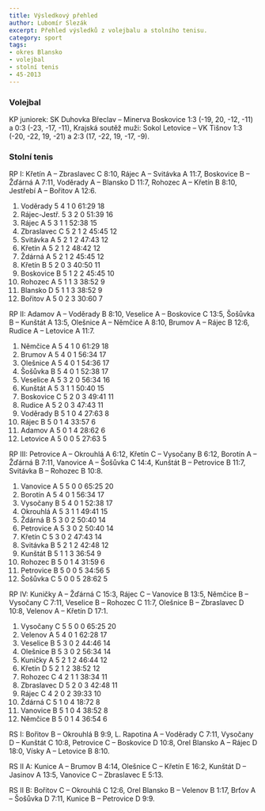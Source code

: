 ```yaml
---
title: Výsledkový přehled
author: Lubomír Slezák
excerpt: Přehled výsledků z volejbalu a stolního tenisu.
category: sport
tags:
- okres Blansko
- volejbal
- stolní tenis
- 45-2013
---
```


### Volejbal

KP juniorek: SK Duhovka Břeclav – Minerva Boskovice 1:3 (-19, 20, -12, -11) a 0:3 (-23, -17, -11), Krajská soutěž muži: Sokol Letovice – VK Tišnov 1:3 (-20, -22, 19, -21) a 2:3 (17, -22, 19, -17, -9).

### Stolní tenis 

RP I: Křetín A – Zbraslavec C 8:10, Rájec A – Svitávka A 11:7, Boskovice B – Žďárná A 7:11, Voděrady A – Blansko D 11:7, Rohozec A – Křetín B 8:10, Jestřebí A – Bořitov A 12:6.

1. Voděrady 5 4 1 0 61:29 18 
2. Rájec-Jestř. 5 3 2 0 51:39 16 
3. Rájec A 5 3 1 1 52:38 15 
4. Zbraslavec C 5 2 1 2 45:45 12 
5. Svitávka A 5 2 1 2 47:43 12 
6. Křetín A 5 2 1 2 48:42 12 
7. Ždárná A 5 2 1 2 45:45 12 
8. Křetín B 5 2 0 3 40:50 11 
9. Boskovice B 5 1 2 2 45:45 10 
10. Rohozec A 5 1 1 3 38:52 9 
11. Blansko D 5 1 1 3 38:52 9 
12. Bořitov A 5 0 2 3 30:60 7 

RP II: Adamov A – Voděrady B 8:10, Veselice A – Boskovice C 13:5, Šošůvka B – Kunštát A 13:5, Olešnice A – Němčice A 8:10, Brumov A – Rájec B 12:6, Rudice A – Letovice A 11:7. 

1. Němčice A 5 4 1 0 61:29 18 
2. Brumov A 5 4 0 1 56:34 17 
3. Olešnice A 5 4 0 1 54:36 17 
4. Šošůvka B 5 4 0 1 52:38 17 
5. Veselice A 5 3 2 0 56:34 16 
6. Kunštát A 5 3 1 1 50:40 15 
7. Boskovice C 5 2 0 3 49:41 11 
8. Rudice A 5 2 0 3 47:43 11 
9. Voděrady B 5 1 0 4 27:63 8 
10. Rájec B 5 0 1 4 33:57 6 
11. Adamov A 5 0 1 4 28:62 6 
12. Letovice A 5 0 0 5 27:63 5 

RP III: Petrovice A – Okrouhlá A 6:12, Křetín C – Vysočany B 6:12, Borotín A – Žďárná B 7:11, Vanovice A – Šošůvka C 14:4, Kunštát B – Petrovice B 11:7, Svitávka B – Rohozec B 10:8. 

1. Vanovice A 5 5 0 0 65:25 20 
2. Borotín A 5 4 0 1 56:34 17 
3. Vysočany B 5 4 0 1 52:38 17 
4. Okrouhlá A 5 3 1 1 49:41 15 
5. Ždárná B 5 3 0 2 50:40 14 
6. Petrovice A 5 3 0 2 50:40 14 
7. Křetín C 5 3 0 2 47:43 14 
8. Svitávka B 5 2 1 2 42:48 12 
9. Kunštát B 5 1 1 3 36:54 9 
10. Rohozec B 5 0 1 4 31:59 6 
11. Petrovice B 5 0 0 5 34:56 5 
12. Šošůvka C 5 0 0 5 28:62 5 

RP IV: Kuničky A – Žďárná C 15:3, Rájec C – Vanovice B 13:5, Němčice B – Vysočany C 7:11, Veselice B – Rohozec C 11:7, Olešnice B – Zbraslavec D 10:8, Velenov A – Křetín D 17:1. 

1. Vysočany C 5 5 0 0 65:25 20 
2. Velenov A 5 4 0 1 62:28 17 
3. Veselice B 5 3 0 2 44:46 14 
4. Olešnice B 5 3 0 2 56:34 14 
5. Kuničky A 5 2 1 2 46:44 12 
6. Křetín D 5 2 1 2 38:52 12 
7. Rohozec C 4 2 1 1 38:34 11 
8. Zbraslavec D 5 2 0 3 42:48 11 
9. Rájec C 4 2 0 2 39:33 10 
10. Ždárná C 5 1 0 4 18:72 8 
11. Vanovice B 5 1 0 4 38:52 8 
12. Němčice B 5 0 1 4 36:54 6 

RS I: Bořitov B – Okrouhlá B 9:9, L. Rapotina A – Voděrady C 7:11, Vysočany D – Kunštát C 10:8, Petrovice C – Boskovice D 10:8, Orel Blansko A – Rájec D 18:0, Vísky A – Letovice B 8:10. 

RS II A: Kunice A – Brumov B 4:14, Olešnice C – Křetín E 16:2, Kunštát D – Jasinov A 13:5, Vanovice C – Zbraslavec E 5:13.

RS II B: Bořitov C – Okrouhlá C 12:6, Orel Blansko B – Velenov B 1:17, Brťov A – Šošůvka D 7:11, Kunice B – Petrovice D 9:9.